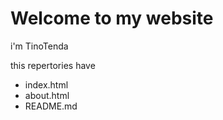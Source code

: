 # Welcome to my website

i'm TinoTenda

this repertories have 

* index.html
* about.html
* README.md

